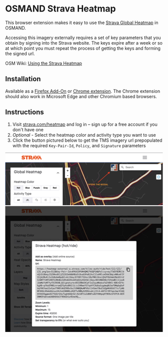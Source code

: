 # OSMAND Strava Heatmap

This browser extension makes it easy to use the [Strava Global Heatmap][1] in OSMAND.

Accessing this imagery externally requires a set of key parameters that you obtain
by signing into the Strava website. The keys expire after a
week or so at which point you must repeat the process of getting the keys and forming the signed url.

OSM Wiki: [Using the Strava Heatmap][2]

[1]: https://www.strava.com/heatmap
[2]: https://wiki.openstreetmap.org/wiki/Strava

## Installation

Available as a [Firefox Add-On][3] or [Chrome extension][4].
The Chrome extension should also work in Microsoft Edge and other Chromium based browsers.

## Instructions

1. Visit [strava.com/heatmap][5] and log in – sign up for a free account if you don't have one
2. _Optional_ - Select the heatmap color and activity type you want to use
3. Click the button pictured below to get the TMS imagery url prepopulated with the required
   `Key-Pair-Id`, `Policy`, and `Signature` parameters

![Screenshot of Strava Heatmap with button added](screenshot.png)
![Screenshot of modal dialog with heatmap url](screenshot2.png)

[3]: https://addons.mozilla.org/en-US/firefox/addon/osmand-strava-heatmap/
[4]: https://chrome.google.com/webstore/detail/osmand-strava-heatmap/ID
[5]: https://www.strava.com/heatmap
